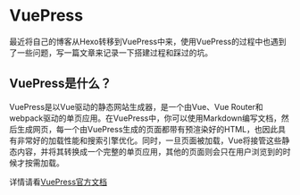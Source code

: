 # VuePress

最近将自己的博客从Hexo转移到VuePress中来，使用VuePress的过程中也遇到了一些问题，写一篇文章来记录一下搭建过程和踩过的坑。

## VuePress是什么？

VuePress是以Vue驱动的静态网站生成器，是一个由Vue、Vue
Router和webpack驱动的单页应用。在VuePress中，你可以使用Markdown编写文档，然后生成网页，每一个由VuePress生成的页面都带有预渲染好的HTML，也因此具有非常好的加载性能和搜索引擎优化。同时，一旦页面被加载，Vue将接管这些静态内容，并将其转换成一个完整的单页应用，其他的页面则会只在用户浏览到的时候才按需加载。

详情请看[VuePress官方文档](https://vuepress.vuejs.org/zh/)